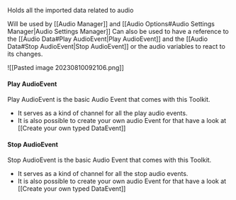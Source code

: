 Holds all the imported data related to audio

Will be used by [[Audio Manager]] and [[Audio Options#Audio Settings Manager|Audio Settings Manager]]
Can also be used to have a reference to the [[Audio Data#Play AudioEvent|Play AudioEvent]] and the [[Audio Data#Stop AudioEvent|Stop AudioEvent]] or the audio variables to react to its changes. 

![[Pasted image 20230810092106.png]]

#### Play AudioEvent

Play AudioEvent is the basic Audio Event that comes with this Toolkit.
-  It serves as a kind of channel for all the play audio events.
-  It is also possible to create your own audio Event for that have a look at [[Create your own typed DataEvent]]
#### Stop AudioEvent

Stop AudioEvent is the basic Audio Event that comes with this Toolkit.
-  It serves as a kind of channel for all the stop audio events.
-  It is also possible to create your own audio Event for that have a look at [[Create your own typed DataEvent]]